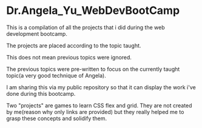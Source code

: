 # Dr.Angela_Yu_WebDevBootCamp

This is a compilation of all the projects that i did during the web development bootcamp.

The projects are placed according to the topic taught.

This does not mean previous topics were ignored.

The previous topics were pre-written to focus on the currently taught topic(a very good technique of Angela).

I am sharing this via my public repository so that it can display the work i've done during this bootcamp.

Two "projects" are games to learn CSS flex and grid. They are not created by me(reason why only links are provided) but they really helped me to grasp these concepts and solidify them.
